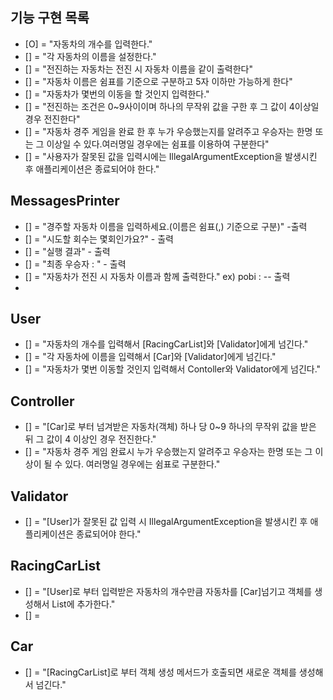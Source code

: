 ## 기능 구현 목록
- [O] = "자동차의 개수를 입력한다."
- [] = "각 자동차의 이름을 설정한다."
- [] = "전진하는 자동차는 전진 시 자동차 이름을 같이 출력한다"
- [] = "자동차 이름은 쉼표를 기준으로 구분하고 5자 이하만 가능하게 한다"
- [] = "자동차가 몇번의 이동을 할 것인지 입력한다."
- [] = "전진하는 조건은 0~9사이이며 하나의 무작위 값을 구한 후 그 값이 4이상일 경우 전진한다"
- [] = "자동차 경주 게임을 완료 한 후 누가 우승했는지를 알려주고 우승자는 한명 또는 그 이상일 수 있다.여러명일 경우에는 쉼표를 이용하여 구분한다"
- [] = "사용자가 잘못된 값을 입력시에는 IllegalArgumentException을 발생시킨 후 애플리케이션은 종료되어야 한다."


## MessagesPrinter
- [] = "경주할 자동차 이름을 입력하세요.(이름은 쉼표(,) 기준으로 구분)" -출력
- [] = "시도할 회수는 몇회인가요?" - 출력
- [] = "실행 결과" - 출력
- [] = "최종 우승자 : " - 출력
- [] = "자동차가 전진 시 자동차 이름과 함께 출력한다." ex) pobi : --  출력
-

## User
- [] = "자동차의 개수를 입력해서 [RacingCarList]와 [Validator]에게 넘긴다."
- [] = "각 자동차에 이름을 입력해서 [Car]와 [Validator]에게 넘긴다."
- [] = "자동차가 몇번 이동할 것인지 입력해서 Contoller와 Validator에게 넘긴다."

## Controller
- [] = "[Car]로 부터 넘겨받은 자동차(객체) 하나 당 0~9 하나의 무작위 값을 받은 뒤 그 값이 4 이상인 경우 전진한다."
- [] = "자동차 경주 게임 완료시 누가 우승했는지 알려주고 우승자는 한명 또는 그 이상이 될 수 있다. 여러명일 경우에는 쉼표로 구분한다."

## Validator
- [] = "[User]가 잘못된 값 입력 시 IllegalArgumentException을 발생시킨 후 애플리케이션은 종료되어야 한다."

## RacingCarList
- [] = "[User]로 부터 입력받은 자동차의 개수만큼 자동차를 [Car]넘기고 객체를 생성해서 List에 추가한다."
- [] = 

## Car
- [] = "[RacingCarList]로 부터 객체 생성 메서드가 호출되면 새로운 객체를 생성해서 넘긴다."



